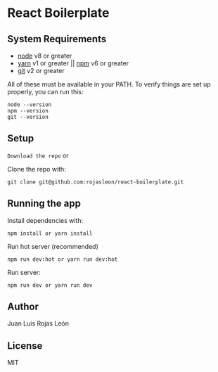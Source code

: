 # React Boilerplate

## System Requirements
- [node](https://nodejs.org/es/) v8 or greater
- [yarn](https://yarnpkg.com/en/) v1 or greater || [npm](https://npmjs.com) v6 or greater
- [git](https://git-scm.com/) v2 or greater

All of these must be available in your PATH. To verify things are set up properly, you can run this:
```
node --version
npm --version
git --version
```

## Setup
`Download the repo` or

Clone the repo with:
```
git clone git@github.com:rojasleon/react-boilerplate.git
```
## Running the app
Install dependencies with:
```
npm install or yarn install
```
Run hot server (recommended)
```
npm run dev:hot or yarn run dev:hot
```

Run server:
```
npm run dev or yarn run dev
```

## Author
Juan Luis Rojas León

## License
MIT
